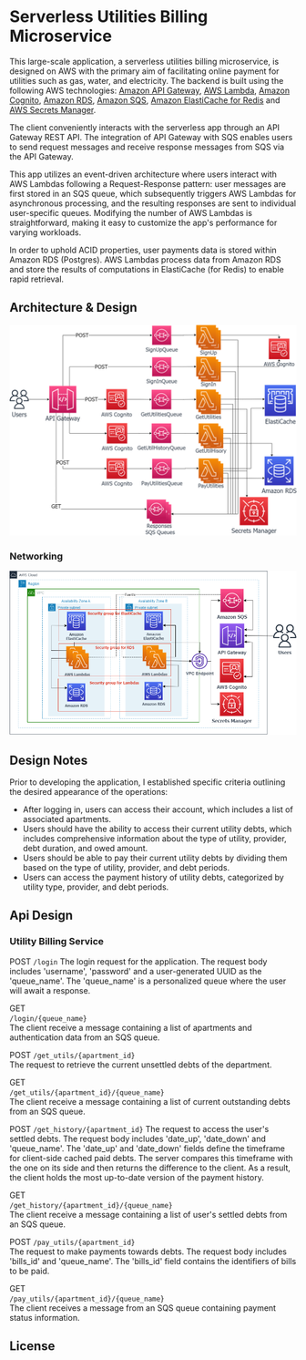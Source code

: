 # Serverless Utilities Billing Microservice

This large-scale application, a serverless utilities billing microservice, is designed on AWS with the primary aim of facilitating online payment for utilities such as gas, water, and electricity. The backend is built using the following AWS technologies: [Amazon API Gateway](https://aws.amazon.com/api-gateway/), [AWS Lambda](https://aws.amazon.com/lambda/), [Amazon Cognito](https://aws.amazon.com/cognito/), [Amazon RDS](https://aws.amazon.com/rds/), [Amazon SQS](https://aws.amazon.com/sqs/), [Amazon ElastiCache for Redis](https://aws.amazon.com/elasticache/redis/) and [AWS Secrets Manager](https://aws.amazon.com/secrets-manager/).

The client conveniently interacts with the serverless app through an API Gateway REST API. The integration of API Gateway with SQS enables users to send request messages and receive response messages from SQS via the API Gateway.

This app utilizes an event-driven architecture where users interact with AWS Lambdas following a Request-Response pattern: user messages are first stored in an SQS queue, which subsequently triggers AWS Lambdas for asynchronous processing, and the resulting responses are sent to individual user-specific queues. Modifying the number of AWS Lambdas is straightforward, making it easy to customize the app's performance for varying workloads.

In order to uphold ACID properties, user payments data is stored within Amazon RDS (Postgres). AWS Lambdas process data from Amazon RDS and store the results of computations in ElastiCache (for Redis) to enable rapid retrieval.

## Architecture & Design

![Architecture Diagram](./images/architecture.png)

### Networking

![Network Diagram](./images/network.png)

## Design Notes

Prior to developing the application, I established specific criteria outlining the desired appearance of the operations:

- After logging in, users can access their account, which includes a list of associated apartments.
- Users should have the ability to access their current utility debts, which includes comprehensive information about the type of utility, provider, debt duration, and owed amount.
- Users should be able to pay their current utility debts by dividing them based on the type of utility, provider, and debt periods.
- Users can access the payment history of utility debts, categorized by utility type, provider, and debt periods.

## Api Design

### Utility Billing Service

POST
`/login`
The login request for the application. The request body includes 'username', 'password' and a user-generated UUID as the 'queue_name'. The 'queue_name' is a personalized queue where the user will await a response.

GET  
`/login/{queue_name}`  
The client receive a message containing a list of apartments and authentication data from an SQS queue. 

POST
`/get_utils/{apartment_id}`  
The request to retrieve the current unsettled debts of the department.

GET  
`/get_utils/{apartment_id}/{queue_name}`  
The client receive a message containing a list of current outstanding debts from an SQS queue.

POST
`/get_history/{apartment_id}`
The request to access the user's settled debts. The request body includes 'date_up', 'date_down' and 'queue_name'. The 'date_up' and 'date_down' fields define the timeframe for client-side cached paid debts. The server compares this timeframe with the one on its side and then returns the difference to the client. As a result, the client holds the most up-to-date version of the payment history.

GET  
`/get_history/{apartment_id}/{queue_name}`  
The client receive a message containing a list of user's settled debts from an SQS queue.  

POST
`/pay_utils/{apartment_id}`  
The request to make payments towards debts. The request body includes 'bills_id' and 'queue_name'. The 'bills_id' field contains the identifiers of bills to be paid.

GET  
`/pay_utils/{apartment_id}/{queue_name}`  
The client receives a message from an SQS queue containing payment status information. 

## License


